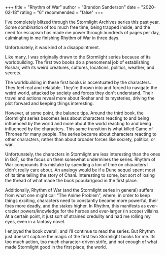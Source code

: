 +++
title = "Rhythm of War"
author = "Brandon Sanderson"
date = "2020-02-18"
rating = "6"
recommended = "false"
+++

I've completely blitzed through the Stormlight Archives series this past year. Some combination of too much free time, being trapped inside, and the need for escapism has made me power through hundreds of pages per day, culminating in me finishing Rhythm of War in three days.

Unfortunately, it was kind of a disappointment.

Like many, I was originally drawn to the Stormlight series because of its worldbuilding. The first two books do a phenomenal job of establishing Roshar, with its weird creatures, cultures, locations, politics, weather, and secrets.

The worldbuilding in these first books is accentuated by the characters. They feel real and relatable. They're thrown into and forced to navigate the weird world, attacked by society and forces they don't understand. Their travel and actions reveal more about Roshar and its mysteries, driving the plot forward and keeping things interesting.

However, at some point, the balance tips. Around the third book, the Stormlight series becomes less about characters reacting to and being influenced by the world and more about the world reacting to and being influenced by the characters. This same transition is what killed Game of Thrones for many people. The series became about characters reacting to other characters, rather than about broader forces like society, politics, or war.

Unfortunately, the characters in Stormlight are less interesting than the ones in GoT, so the focus on them somewhat undermines the series. Rhythm of War compounds this mistake by spending a ton of time on characters I didn't really care about. An analogy would be if a Dune sequel spent most of its time telling the story of Chani. Interesting to some, but sort of losing the thread of what made the book popular/good in the first place.

Additionally, Rhythm of War (and the Stormlight series in general) suffers from what one might call "The Anime Problem", where, in order to keep things exciting, characters need to constantly become more powerful, their foes more deadly, and the stakes higher. In Rhythm, this manifests as ever-crazier powers/knowledge for the heroes and ever-larger (in scope) villains. At a certain point, it just sort of strained credulity and had me rolling my eyes, even in a fantasy novel.

I enjoyed the book overall, and I'll continue to read the series. But Rhythm just doesn't capture the magic of the first two Stormlight books for me. Its too much action, too much character-driven strife, and not enough of what made Stormlight good in the first place; the world.
